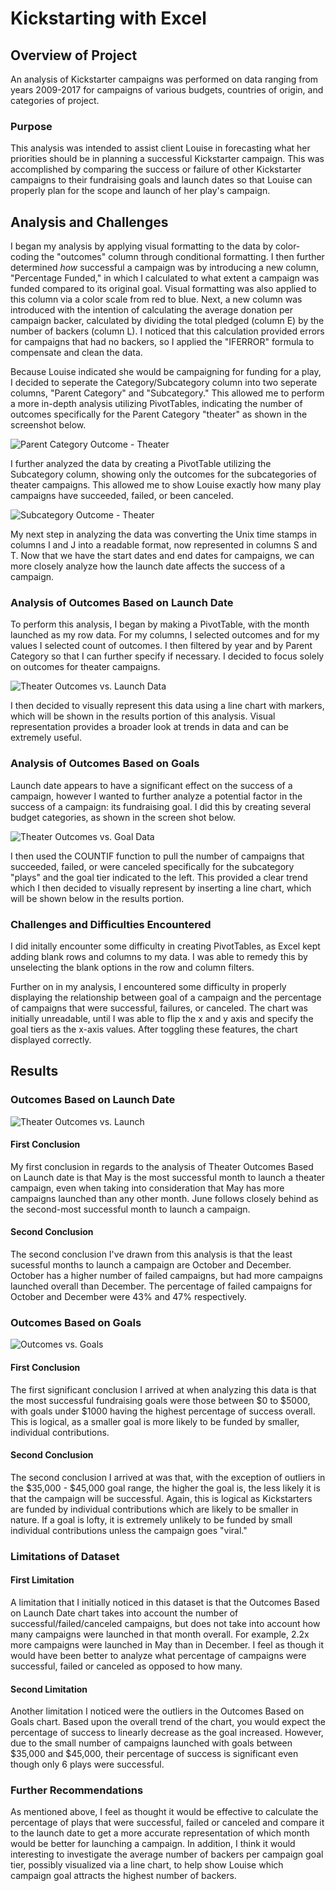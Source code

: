 # Kickstarting with Excel

## Overview of Project
An analysis of Kickstarter campaigns was performed on data ranging from years 2009-2017 for campaigns of various budgets, countries of origin, and categories of project. 
### Purpose
This analysis was intended to assist client Louise in forecasting what her priorities should be in planning a successful Kickstarter campaign. This was accomplished by comparing the success or failure of other Kickstarter campaigns to their fundraising goals and launch dates so that Louise can properly plan for the scope and launch of her play's campaign.
## Analysis and Challenges
I began my analysis by applying visual formatting to the data by color-coding the "outcomes" column through conditional formatting. I then further determined *how* successful a campaign was by introducing a new column, "Percentage Funded," in which I calculated to what extent a campaign was funded compared to its original goal. Visual formatting was also applied to this column via a color scale from red to blue. Next, a new column was introduced with the intention of calculating the average donation per campaign backer, calculated by dividing the total pledged (column E) by the number of backers (column L). I noticed that this calculation provided errors for campaigns that had no backers, so I applied the "IFERROR" formula to compensate and clean the data. 

Because Louise indicated she would be campaigning for funding for a play, I decided to seperate the Category/Subcategory column into two seperate columns, "Parent Category" and "Subcategory." This allowed me to perform a more in-depth analysis utilizing PivotTables, indicating the number of outcomes specifically for the Parent Category "theater" as shown in the screenshot below.

![Parent Category Outcome - Theater](Screenshots/ParentCategoryOutcomesScreenshot.png)

I further analyzed the data by creating a PivotTable utilizing the Subcategory column, showing only the outcomes for the subcategories of theater campaigns. This allowed me to show Louise exactly how many play campaigns have succeeded, failed, or been canceled.

![Subcategory Outcome - Theater](Screenshots/SubcategoryOutcomesScreenshot.png)

My next step in analyzing the data was converting the Unix time stamps in columns I and J into a readable format, now represented in columns S and T. Now that we have the start dates and end dates for campaigns, we can more closely analyze how the launch date affects the success of a campaign.

### Analysis of Outcomes Based on Launch Date

To perform this analysis, I began by making a PivotTable, with the month launched as my row data. For my columns, I selected outcomes and for my values I selected count of outcomes. I then filtered by year and by Parent Category so that I can further specify if necessary. I decided to focus solely on outcomes for theater campaigns.

![Theater Outcomes vs. Launch Data](Screenshots/TheaterOutcomeVsLaunchScreenshot.png)

I then decided to visually represent this data using a line chart with markers, which will be shown in the results portion of this analysis. Visual representation provides a broader look at trends in data and can be extremely useful.

### Analysis of Outcomes Based on Goals

Launch date appears to have a significant effect on the success of a campaign, however I wanted to further analyze a potential factor in the success of a campaign: its fundraising goal. I did this by creating several budget categories, as shown in the screen shot below.

![Theater Outcomes vs. Goal Data](Screenshots/OutcomesBasedonGoal.png)

I then used the COUNTIF function to pull the number of campaigns that succeeded, failed, or were canceled specifically for the subcategory "plays" and the goal tier indicated to the left. This provided a clear trend which I then decided to visually represent by inserting a line chart, which will be shown below in the results portion.

### Challenges and Difficulties Encountered

I did initally encounter some difficulty in creating PivotTables, as Excel kept adding blank rows and columns to my data. I was able to remedy this by unselecting the blank options in the row and column filters.

Further on in my analysis, I encountered some difficulty in properly displaying the relationship between goal of a campaign and the percentage of campaigns that were successful, failures, or canceled. The chart was initially unreadable, until I was able to flip the x and y axis and specify the goal tiers as the x-axis values. After toggling these features, the chart displayed correctly.

## Results

### Outcomes Based on Launch Date

![Theater Outcomes vs. Launch](Resources/Theater_Outcomes_vs_Launch.png)

#### First Conclusion

My first conclusion in regards to the analysis of Theater Outcomes Based on Launch date is that May is the most successful month to launch a theater campaign, even when taking into consideration that May has more campaigns launched than any other month. June follows closely behind as the second-most successful month to launch a campaign.

#### Second Conclusion

The second conclusion I've drawn from this analysis is that the least sucessful months to launch a campaign are October and December. October has a higher number of failed campaigns, but had more campaigns launched overall than December. The percentage of failed campaigns for October and December were 43% and 47% respectively.

### Outcomes Based on Goals

![Outcomes vs. Goals](Resources/Outcomes_vs_Goals.png)

#### First Conclusion

The first significant conclusion I arrived at when analyzing this data is that the most successful fundraising goals were those between $0 to $5000, with goals under $1000 having the highest percentage of success overall. This is logical, as a smaller goal is more likely to be funded by smaller, individual contributions.

#### Second Conclusion

The second conclusion I arrived at was that, with the exception of outliers in the $35,000 - $45,000 goal range, the higher the goal is, the less likely it is that the campaign will be successful. Again, this is logical as Kickstarters are funded by individual contributions which are likely to be smaller in nature. If a goal is lofty, it is extremely unlikely to be funded by small individual contributions unless the campaign goes "viral."

### Limitations of Dataset

#### First Limitation

A limitation that I initially noticed in this dataset is that the Outcomes Based on Launch Date chart takes into account the number of successful/failed/canceled campaigns, but does not take into account how many campaigns were launched in that month overall. For example, 2.2x more campaigns were launched in May than in December. I feel as though it would have been better to analyze what percentage of campaigns were successful, failed or canceled as opposed to how many.

#### Second Limitation

Another limitation I noticed were the outliers in the Outcomes Based on Goals chart. Based upon the overall trend of the chart, you would expect the percentage of success to linearly decrease as the goal increased. However, due to the small number of campaigns launched with goals between $35,000 and $45,000, their percentage of success is significant even though only 6 plays were successful. 

### Further Recommendations

As mentioned above, I feel as thought it would be effective to calculate the percentage of plays that were successful, failed or canceled and compare it to the launch date to get a more accurate representation of which month would be better for launching a campaign. In addition, I think it would interesting to investigate the average number of backers per campaign goal tier, possibly visualized via a line chart, to help show Louise which campaign goal attracts the highest number of backers.

